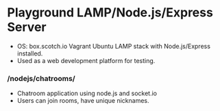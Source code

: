 Playground LAMP/Node.js/Express Server
=================

* OS: box.scotch.io Vagrant Ubuntu LAMP stack with Node.js/Express installed.
* Used as a web development platform for testing.


### /nodejs/chatrooms/
* Chatroom application using node.js and socket.io
* Users can join rooms, have unique nicknames.